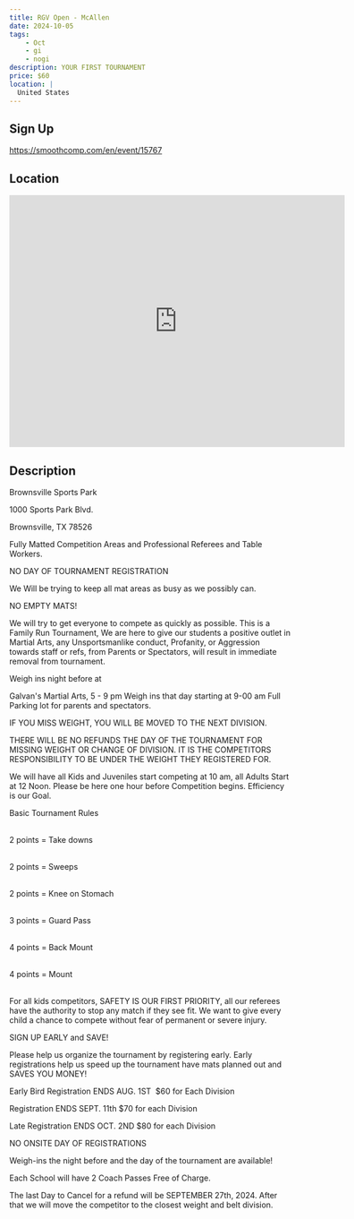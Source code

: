 ```yaml
---
title: RGV Open - McAllen
date: 2024-10-05
tags:
    - Oct
    - gi 
    - nogi 
description: YOUR FIRST TOURNAMENT
price: $60
location: |
  United States
---
```

## Sign Up
https://smoothcomp.com/en/event/15767

## Location
<iframe src="https://www.google.com/maps/embed?pb=!1m18!1m12!1m3!1d12345.6789!2d0.0000000!3d0.0000000!2m3!1f0!2f0!3f0!3m2!1i1024!2i768!4f13.1!3m3!1m2!1s0x0%3A0x0!2z0.0000000!5e0!3m2!1sen!2sus!4v1234567890" width="600" height="450" style="border:0;" allowfullscreen="" loading="lazy"></iframe>

## Description
Brownsville Sports Park


1000 Sports Park Blvd.


Brownsville, TX 78526


Fully Matted Competition Areas and Professional Referees and Table Workers.


NO DAY OF TOURNAMENT REGISTRATION 


We Will be trying to keep all mat areas as busy as we possibly can.


NO EMPTY MATS!


We will try to get everyone to compete as quickly as possible. This is a Family Run Tournament, We are here to give our students a positive outlet in Martial Arts, any Unsportsmanlike conduct, Profanity, or Aggression towards staff or refs, from Parents or Spectators, will result in immediate removal from tournament.


Weigh ins night before at


Galvan's Martial Arts, 5 - 9 pm Weigh ins that day starting at 9-00 am Full Parking lot for parents and spectators.


IF YOU MISS WEIGHT, YOU WILL BE MOVED TO THE NEXT DIVISION. 


THERE WILL BE NO REFUNDS THE DAY OF THE TOURNAMENT FOR MISSING WEIGHT OR CHANGE OF DIVISION. IT IS THE COMPETITORS RESPONSIBILITY TO BE UNDER THE WEIGHT THEY REGISTERED FOR. 


We will have all Kids and Juveniles start competing at 10 am, all Adults Start at 12 Noon. Please be here one hour before Competition begins. Efficiency is our Goal. 


Basic Tournament Rules                                                                                                     


2 points = Take downs                                                                                                   


2 points = Sweeps                                                                                                         


2 points = Knee on Stomach                                                                                           


3 points = Guard Pass                                                                                                     


4 points = Back Mount                                                                                                   


4 points = Mount                                                                                                            


For all kids competitors, SAFETY IS OUR FIRST PRIORITY, all our referees have the authority to stop any match if they see fit. We want to give every child a chance to compete without fear of permanent or severe injury. 


SIGN UP EARLY and SAVE!


Please help us organize the tournament by registering early. Early registrations help us speed up the tournament have mats planned out and SAVES YOU MONEY!


Early Bird Registration ENDS AUG. 1ST  $60 for Each Division


Registration ENDS SEPT. 11th $70 for each Division


Late Registration ENDS OCT. 2ND $80 for each Division


NO ONSITE DAY OF REGISTRATIONS


Weigh-ins the night before and the day of the tournament are available!


Each School will have 2 Coach Passes Free of Charge. 


The last Day to Cancel for a refund will be SEPTEMBER 27th, 2024. After that we will move the competitor to the closest weight and belt division.